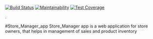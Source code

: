 [![Build Status](https://travis-ci.org/Mukuria-Samuel/Store_Manager_app.svg?branch=Challenge-2)](https://travis-ci.org/Mukuria-Samuel/Store_Manager_app)
[![Maintainability](https://api.codeclimate.com/v1/badges/a99a88d28ad37a79dbf6/maintainability)](https://codeclimate.com/github/codeclimate/codeclimate/maintainability)
[![Test Coverage](https://api.codeclimate.com/v1/badges/a99a88d28ad37a79dbf6/test_coverage)](https://codeclimate.com/github/codeclimate/codeclimate/test_coverage)

.


#Store_Manager_app
Store_Manager app is a web application for store owners, that helps in management of sales and product inventory
